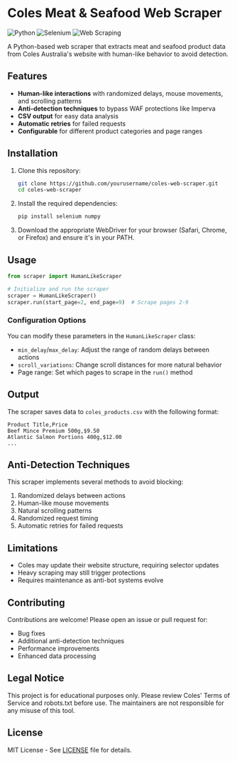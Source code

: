 # Coles Meat & Seafood Web Scraper

![Python](https://img.shields.io/badge/Python-3.7%2B-blue)
![Selenium](https://img.shields.io/badge/Selenium-4.0%2B-orange)
![Web Scraping](https://img.shields.io/badge/Web-Scraping-green)

A Python-based web scraper that extracts meat and seafood product data from Coles Australia's website with human-like behavior to avoid detection.

## Features

- **Human-like interactions** with randomized delays, mouse movements, and scrolling patterns
- **Anti-detection techniques** to bypass WAF protections like Imperva
- **CSV output** for easy data analysis
- **Automatic retries** for failed requests
- **Configurable** for different product categories and page ranges

## Installation

1. Clone this repository:
   ```bash
   git clone https://github.com/yourusername/coles-web-scraper.git
   cd coles-web-scraper
   ```

2. Install the required dependencies:
   ```bash
   pip install selenium numpy
   ```

3. Download the appropriate WebDriver for your browser (Safari, Chrome, or Firefox) and ensure it's in your PATH.

## Usage

```python
from scraper import HumanLikeScraper

# Initialize and run the scraper
scraper = HumanLikeScraper()
scraper.run(start_page=2, end_page=9)  # Scrape pages 2-9
```

### Configuration Options

You can modify these parameters in the `HumanLikeScraper` class:

- `min_delay`/`max_delay`: Adjust the range of random delays between actions
- `scroll_variations`: Change scroll distances for more natural behavior
- Page range: Set which pages to scrape in the `run()` method

## Output

The scraper saves data to `coles_products.csv` with the following format:

```
Product Title,Price
Beef Mince Premium 500g,$9.50
Atlantic Salmon Portions 400g,$12.00
...
```

## Anti-Detection Techniques

This scraper implements several methods to avoid blocking:

1. Randomized delays between actions
2. Human-like mouse movements
3. Natural scrolling patterns
4. Randomized request timing
5. Automatic retries for failed requests

## Limitations

- Coles may update their website structure, requiring selector updates
- Heavy scraping may still trigger protections
- Requires maintenance as anti-bot systems evolve

## Contributing

Contributions are welcome! Please open an issue or pull request for:
- Bug fixes
- Additional anti-detection techniques
- Performance improvements
- Enhanced data processing

## Legal Notice

This project is for educational purposes only. Please review Coles' Terms of Service and robots.txt before use. The maintainers are not responsible for any misuse of this tool.

## License

MIT License - See [LICENSE](LICENSE) file for details.
